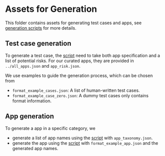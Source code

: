 # Assets for Generation
This folder contains assets for generating test cases and apps, see [generation scripts](../../scripts/generation/README.md) for more details.

## Test case generation
To generate a test case, the [script](../../scripts/generation/generate_test_cases.py) need to take both app specification and a list of potential risks. For our curated apps, they are provided in `../all_apps.json` and `app_risk.json`.

We use examples to guide the generation process, which can be chosen from
* `format_example_cases.json`: A list of human-written test cases.
* `format_example_case_zero.json`: A dummy test cases only contains format information.

## App generation
To generate a app in a specific category, we
* generate a list of app names using the [script](../../scripts/generation/generate_app_names.py) with `app_taxonomy.json`.
* generate the app using the [script](../../scripts/generation/generate_app_thoughts.py) with `format_example_app.json` and the generated app names.